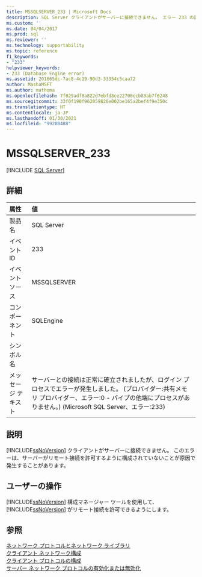 ```yaml
---
title: MSSQLSERVER_233 | Microsoft Docs
description: SQL Server クライアントがサーバーに接続できません。 エラー 233 の説明と、考えられる解決策をご確認ください。
ms.custom: ''
ms.date: 04/04/2017
ms.prod: sql
ms.reviewer: ''
ms.technology: supportability
ms.topic: reference
f1_keywords:
- "233"
helpviewer_keywords:
- 233 (Database Engine error)
ms.assetid: 201665dc-7ac8-4c19-90d3-33354c5caa72
author: MashaMSFT
ms.author: mathoma
ms.openlocfilehash: 7f029adf0a822d7ebfd8ce22708ecb83ab7f6248
ms.sourcegitcommit: 33f0f190f962059826e002be165a2bef4f9e350c
ms.translationtype: HT
ms.contentlocale: ja-JP
ms.lasthandoff: 01/30/2021
ms.locfileid: "99208488"
---
```

# <a name="mssqlserver_233"></a>MSSQLSERVER_233
 [!INCLUDE [SQL Server](../../includes/applies-to-version/sqlserver.md)]
  
## <a name="details"></a>詳細  
  
| 属性 | 値 |  
| :-------- | :---- |  
|製品名|SQL Server|  
|イベント ID|233|  
|イベント ソース|MSSQLSERVER|  
|コンポーネント|SQLEngine|  
|シンボル名||  
|メッセージ テキスト|サーバーとの接続は正常に確立されましたが、ログイン プロセスでエラーが発生しました。 (プロバイダー:共有メモリ プロバイダー、エラー:0 - パイプの他端にプロセスがありません。) (Microsoft SQL Server、エラー:233)|  
  
## <a name="explanation"></a>説明  
[!INCLUDE[ssNoVersion](../../includes/ssnoversion-md.md)] クライアントがサーバーに接続できません。 このエラーは、サーバーがリモート接続を許可するように構成されていないことが原因で発生することがあります。  
  
## <a name="user-action"></a>ユーザーの操作  
[!INCLUDE[ssNoVersion](../../includes/ssnoversion-md.md)] 構成マネージャー ツールを使用して、[!INCLUDE[ssNoVersion](../../includes/ssnoversion-md.md)] がリモート接続を許可できるようにします。  
  
## <a name="see-also"></a>参照  
[ネットワーク プロトコルとネットワーク ライブラリ](~/sql-server/install/network-protocols-and-network-libraries.md)  
[クライアント ネットワーク構成](~/database-engine/configure-windows/client-network-configuration.md)  
[クライアント プロトコルの構成](~/database-engine/configure-windows/configure-client-protocols.md)  
[サーバー ネットワーク プロトコルの有効化または無効化](~/database-engine/configure-windows/enable-or-disable-a-server-network-protocol.md)  
  

